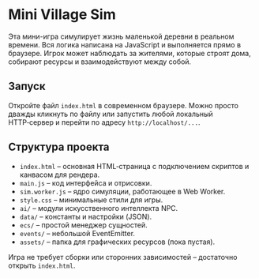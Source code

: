 # Mini Village Sim

Эта мини-игра симулирует жизнь маленькой деревни в реальном времени. Вся логика написана на JavaScript и выполняется прямо в браузере. Игрок может наблюдать за жителями, которые строят дома, собирают ресурсы и взаимодействуют между собой.

## Запуск

Откройте файл `index.html` в современном браузере. Можно просто дважды кликнуть по файлу или запустить любой локальный HTTP‑сервер и перейти по адресу `http://localhost/...`.

## Структура проекта

- `index.html` – основная HTML‑страница с подключением скриптов и канвасом для рендера.
- `main.js` – код интерфейса и отрисовки.
- `sim.worker.js` – ядро симуляции, работающее в Web Worker.
- `style.css` – минимальные стили для игры.
- `ai/` – модули искусственного интеллекта NPC.
- `data/` – константы и настройки (JSON).
- `ecs/` – простой менеджер сущностей.
- `events/` – небольшой EventEmitter.
- `assets/` – папка для графических ресурсов (пока пустая).

Игра не требует сборки или сторонних зависимостей – достаточно открыть `index.html`.
